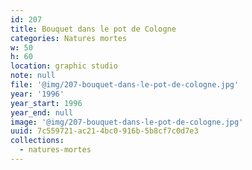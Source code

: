 ```yaml
---
id: 207
title: Bouquet dans le pot de Cologne
categories: Natures mortes
w: 50
h: 60
location: graphic studio
note: null
file: '@img/207-bouquet-dans-le-pot-de-cologne.jpg'
year: '1996'
year_start: 1996
year_end: null
image: '@img/207-bouquet-dans-le-pot-de-cologne.jpg'
uuid: 7c559721-ac21-4bc0-916b-5b8cf7c0d7e3
collections:
  - natures-mortes
---
```


